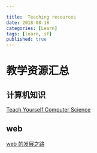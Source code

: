 ```yaml
---

title:  Teaching resources
date: 2018-08-18
categories: [Learn]
tags: [learn, sf]
published: true
---
```


# 教学资源汇总

## 计算机知识

[Teach Yourself Computer Science](https://teachyourselfcs.com/)

## web 

[web 的发展之路](https://betterwebtype.com/web-typography-resources)


